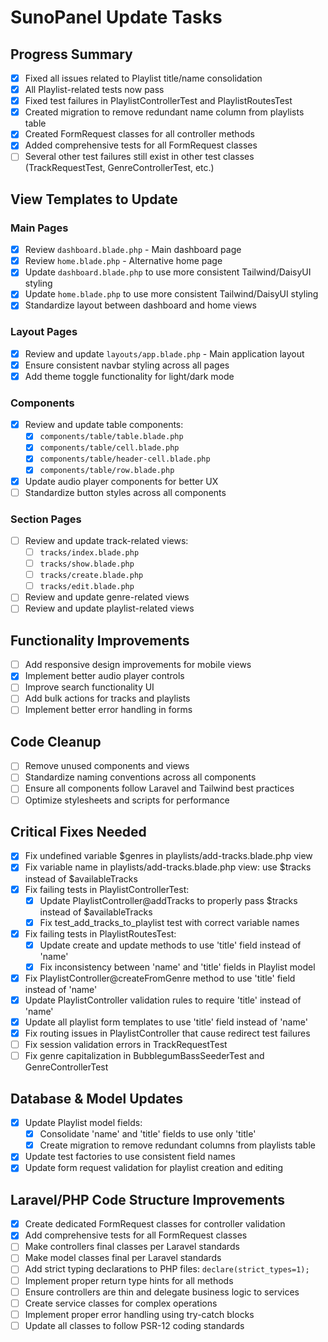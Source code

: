 # SunoPanel Update Tasks

## Progress Summary
- [x] Fixed all issues related to Playlist title/name consolidation
- [x] All Playlist-related tests now pass 
- [x] Fixed test failures in PlaylistControllerTest and PlaylistRoutesTest
- [x] Created migration to remove redundant name column from playlists table
- [x] Created FormRequest classes for all controller methods
- [x] Added comprehensive tests for all FormRequest classes
- [ ] Several other test failures still exist in other test classes (TrackRequestTest, GenreControllerTest, etc.)

## View Templates to Update

### Main Pages
- [x] Review `dashboard.blade.php` - Main dashboard page
- [x] Review `home.blade.php` - Alternative home page
- [x] Update `dashboard.blade.php` to use more consistent Tailwind/DaisyUI styling
- [x] Update `home.blade.php` to use more consistent Tailwind/DaisyUI styling
- [x] Standardize layout between dashboard and home views

### Layout Pages
- [x] Review and update `layouts/app.blade.php` - Main application layout
- [x] Ensure consistent navbar styling across all pages
- [x] Add theme toggle functionality for light/dark mode

### Components
- [x] Review and update table components:
  - [x] `components/table/table.blade.php`
  - [x] `components/table/cell.blade.php`
  - [x] `components/table/header-cell.blade.php`
  - [x] `components/table/row.blade.php`
- [x] Update audio player components for better UX
- [ ] Standardize button styles across all components

### Section Pages
- [ ] Review and update track-related views:
  - [ ] `tracks/index.blade.php`
  - [ ] `tracks/show.blade.php`
  - [ ] `tracks/create.blade.php`
  - [ ] `tracks/edit.blade.php`
- [ ] Review and update genre-related views
- [ ] Review and update playlist-related views

## Functionality Improvements
- [ ] Add responsive design improvements for mobile views
- [x] Implement better audio player controls
- [ ] Improve search functionality UI
- [ ] Add bulk actions for tracks and playlists
- [ ] Implement better error handling in forms

## Code Cleanup
- [ ] Remove unused components and views
- [ ] Standardize naming conventions across all components
- [ ] Ensure all components follow Laravel and Tailwind best practices
- [ ] Optimize stylesheets and scripts for performance

## Critical Fixes Needed
- [x] Fix undefined variable $genres in playlists/add-tracks.blade.php view
- [x] Fix variable name in playlists/add-tracks.blade.php view: use $tracks instead of $availableTracks
- [x] Fix failing tests in PlaylistControllerTest:
  - [x] Update PlaylistController@addTracks to properly pass $tracks instead of $availableTracks
  - [x] Fix test_add_tracks_to_playlist test with correct variable names
- [x] Fix failing tests in PlaylistRoutesTest:
  - [x] Update create and update methods to use 'title' field instead of 'name'
  - [x] Fix inconsistency between 'name' and 'title' fields in Playlist model
- [x] Fix PlaylistController@createFromGenre method to use 'title' field instead of 'name'
- [x] Update PlaylistController validation rules to require 'title' instead of 'name'
- [x] Update all playlist form templates to use 'title' field instead of 'name'
- [x] Fix routing issues in PlaylistController that cause redirect test failures
- [ ] Fix session validation errors in TrackRequestTest
- [ ] Fix genre capitalization in BubblegumBassSeederTest and GenreControllerTest

## Database & Model Updates
- [x] Update Playlist model fields:
  - [x] Consolidate 'name' and 'title' fields to use only 'title'
  - [x] Create migration to remove redundant columns from playlists table
- [x] Update test factories to use consistent field names
- [x] Update form request validation for playlist creation and editing

## Laravel/PHP Code Structure Improvements
- [x] Create dedicated FormRequest classes for controller validation
- [x] Add comprehensive tests for all FormRequest classes
- [ ] Make controllers final classes per Laravel standards
- [ ] Make model classes final per Laravel standards
- [ ] Add strict typing declarations to PHP files: `declare(strict_types=1);`
- [ ] Implement proper return type hints for all methods
- [ ] Ensure controllers are thin and delegate business logic to services
- [ ] Create service classes for complex operations
- [ ] Implement proper error handling using try-catch blocks
- [ ] Update all classes to follow PSR-12 coding standards  